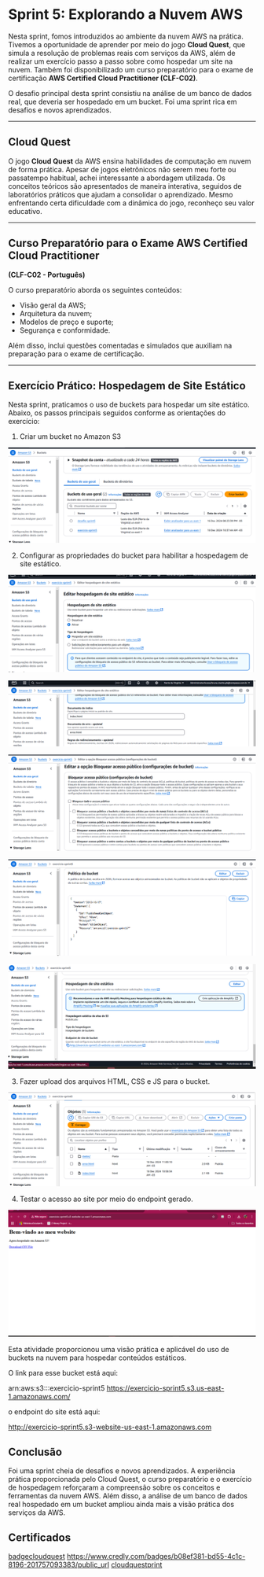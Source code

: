 # Sprint 5: Explorando a Nuvem AWS

Nesta sprint, fomos introduzidos ao ambiente da nuvem AWS na prática. Tivemos a oportunidade de aprender por meio do jogo **Cloud Quest**, que simula a resolução de problemas reais com serviços da AWS, além de realizar um exercício passo a passo sobre como hospedar um site na nuvem. Também foi disponibilizado um curso preparatório para o exame de certificação **AWS Certified Cloud Practitioner (CLF-C02)**. 

O desafio principal desta sprint consistiu na análise de um banco de dados real, que deveria ser hospedado em um bucket. Foi uma sprint rica em desafios e novos aprendizados.

---

## **Cloud Quest**

O jogo **Cloud Quest** da AWS ensina habilidades de computação em nuvem de forma prática. Apesar de jogos eletrônicos não serem meu forte ou passatempo habitual, achei interessante a abordagem utilizada. Os conceitos teóricos são apresentados de maneira interativa, seguidos de laboratórios práticos que ajudam a consolidar o aprendizado. Mesmo enfrentando certa dificuldade com a dinâmica do jogo, reconheço seu valor educativo.

---

## **Curso Preparatório para o Exame AWS Certified Cloud Practitioner**  
**(CLF-C02 - Português)**  

O curso preparatório aborda os seguintes conteúdos:  
- Visão geral da AWS;  
- Arquitetura da nuvem;  
- Modelos de preço e suporte;  
- Segurança e conformidade.  

Além disso, inclui questões comentadas e simulados que auxiliam na preparação para o exame de certificação.

---

## **Exercício Prático: Hospedagem de Site Estático**

Nesta sprint, praticamos o uso de buckets para hospedar um site estático. Abaixo, os passos principais seguidos conforme as orientações do exercício:  

1. Criar um bucket no Amazon S3  

![exercício1](../Sprint5/Exercicios/evidencias/evidencia1.png)

2. Configurar as propriedades do bucket para habilitar a hospedagem de site estático. 

![exercício3](../Sprint5/Exercicios/evidencias/evidencia3.png)

![exercício4](../Sprint5/Exercicios/evidencias/evidencia4.png)

![exercício5](../Sprint5/Exercicios/evidencias/evidencia5.png)

![exercício6](../Sprint5/Exercicios/evidencias/evidencia6.png)

![exercício7](../Sprint5/Exercicios/evidencias/evidencia7.png)

3. Fazer upload dos arquivos HTML, CSS e JS para o bucket.  

![exercício2](../Sprint5/Exercicios/evidencias/evidencia2.png)

4. Testar o acesso ao site por meio do endpoint gerado. 

![exercício8](../Sprint5/Exercicios/evidencias/evidencia8.png)


Esta atividade proporcionou uma visão prática e aplicável do uso de buckets na nuvem para hospedar conteúdos estáticos.

O link para esse bucket está aqui:

arn:aws:s3:::exercicio-sprint5
https://exercicio-sprint5.s3.us-east-1.amazonaws.com/

o endpoint do site está aqui:

http://exercicio-sprint5.s3-website-us-east-1.amazonaws.com



## **Conclusão**

Foi uma sprint cheia de desafios e novos aprendizados. A experiência prática proporcionada pelo Cloud Quest, o curso preparatório e o exercício de hospedagem reforçaram a compreensão sobre os conceitos e ferramentas da nuvem AWS. Além disso, a análise de um banco de dados real hospedado em um bucket ampliou ainda mais a visão prática dos serviços da AWS.

## **Certificados**

[badgecloudquest](../Sprint5/Certificados/linkbadge.txt)
 https://www.credly.com/badges/b08ef381-bd55-4c1c-8196-201757093383/public_url
[cloudquestprint](../Sprint5/Certificados/capturadetelaclouquest.png)


